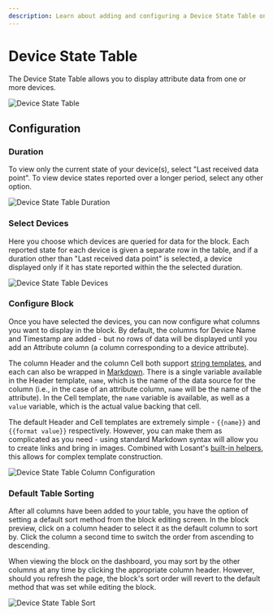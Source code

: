 ```yaml
---
description: Learn about adding and configuring a Device State Table on a Losant Dashboard.
---
```


# Device State Table

The Device State Table allows you to display attribute data from one or more devices.

![Device State Table](/images/dashboards/device-state-table-example.png "Device State Table")

## Configuration

### Duration

To view only the current state of your device(s), select "Last received data point". To view device states reported over a longer period, select any other option.

![Device State Table Duration](/images/dashboards/device-state-table-duration.png "Device State Table Duration")

### Select Devices

Here you choose which devices are queried for data for the block. Each reported state for each device is given a separate row in the table, and if a duration other than "Last received data point" is selected, a device displayed only if it has state reported within the the selected duration.

![Device State Table Devices](/images/dashboards/device-state-table-block-data.png "Device State Table Devices")

### Configure Block

Once you have selected the devices, you can now configure what columns you want to display in the block. By default, the columns for Device Name and Timestamp are added - but no rows of data will be displayed until you add an Attribute column (a column corresponding to a device attribute).

The column Header and the column Cell both support [string templates](/workflows/accessing-payload-data/#string-templates), and each can also be wrapped in [Markdown](http://commonmark.org/help/). There is a single variable available in the Header template, `name`, which is the name of the data source for the column (i.e., in the case of an attribute column, `name` will be the name of the attribute). In the Cell template, the `name` variable is available, as well as a `value` variable, which is the actual value backing that cell.

The default Header and Cell templates are extremely simple - `{{name}}` and `{{format value}}` respectively. However, you can make them as complicated as you need - using standard Markdown syntax will allow you to create links and bring in images. Combined with Losant's [built-in helpers](/workflows/accessing-payload-data/#conditional-block-helpers), this allows for complex template construction.

![Device State Table Column Configuration](/images/dashboards/device-state-table-column-config.png "Device State Table Column Configuration")

### Default Table Sorting

After all columns have been added to your table, you have the option of setting a default sort method from the block editing screen. In the block preview, click on a column header to select it as the default column to sort by. Click the column a second time to switch the order from ascending to descending.

When viewing the block on the dashboard, you may sort by the other columns at any time by clicking the appropriate column header. However, should you refresh the page, the block's sort order will revert to the default method that was set while editing the block.

![Device State Table Sort](/images/dashboards/device-state-table-sort.png "Device State Table Sort")
